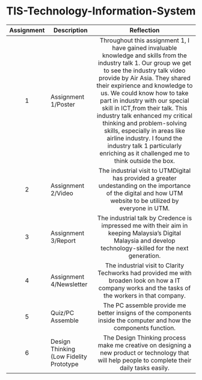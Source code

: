 # TIS-Technology-Information-System
| Assignment | Description  | Reflection |
| :-----: |  ------ | :-----: | 
| 1 | Assignment 1/Poster | Throughout this assignment 1, I have gained invaluable knowledge and skills from the industry talk 1. Our group we get to see the industry talk video provide by Air Asia. They shared their expirience and knowledge to us. We could know how to take part in industry with our special skill in ICT,from their talk. This industry talk enhanced my critical thinking and problem-solving skills, especially in areas like airline industry. I found the industry talk 1 particularly enriching as it challenged me to think outside the box.| 
| 2 | Assignment 2/Video | The industrial visit to UTMDigital has provided a greater undestanding on the importance of the digital and how UTM website to be utilized by everyone in UTM.|
| 3 | Assignment 3/Report | The industrial talk by Credence is impressed me with their aim in keeping Malaysia’s Digital Malaysia and develop technology-skilled for the next generation.| 
| 4 | Assignment 4/Newsletter | The industrial visit to Clarity Techworks had provided me with broaden look on how a IT company works and the tasks of the workers in that company.|
| 5 | Quiz/PC Assemble | The PC assemble provide me better insigns of the components inside the computer and how the components function.|
| 6 | Design Thinking (Low Fidelity Prototype | The Design Thinking process make me creative on designing a new product or technology that will help people to complete their daily tasks easily.|
